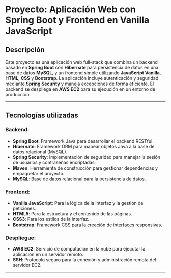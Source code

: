 # Proyecto: Aplicación Web con Spring Boot y Frontend en Vanilla JavaScript

## Descripción

Este proyecto es una aplicación web full-stack que combina un backend basado en **Spring Boot** con **Hibernate** para persistencia de datos en una base de datos **MySQL**, y un frontend simple utilizando **JavaScript Vanilla**, **HTML**, **CSS** y **Bootstrap**. La aplicación incluye autenticación y seguridad mediante **Spring Security** y maneja excepciones de forma eficiente. El backend se despliega en **AWS EC2** para su ejecución en un entorno de producción.

---

## Tecnologías utilizadas

### Backend:
- **Spring Boot**: Framework Java para desarrollar el backend RESTful.
- **Hibernate**: Framework ORM para mapear objetos Java a la base de datos relacional (MySQL).
- **Spring Security**: Implementación de seguridad para manejar la sesión de usuarios y contraseñas encriptadas.
- **Maven**: Herramienta de construcción para gestionar dependencias y empaquetar el proyecto.
- **MySQL**: Base de datos relacional para la persistencia de datos.

### Frontend:
- **Vanilla JavaScript**: Para la lógica de la interfaz y la gestión de peticiones.
- **HTML5**: Para la estructura y el contenido de las páginas.
- **CSS3**: Para los estilos de la interfaz.
- **Bootstrap**: Framework CSS para la creación de interfaces responsivas.

### Despliegue:
- **AWS EC2**: Servicio de computación en la nube para ejecutar la aplicación en un servidor remoto.
- **SSH**: Protocolo seguro para la conexión y administración remota del servidor EC2.

---

